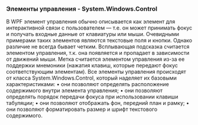 ### Элементы управления - System.Windows.Control
В WPF элемент управления обычно описывается как элемент для интерактивной связи с пользователем — т.е. он может принимать фокус и получать входные данные от клавиатуры или мыши. Очевидными примерами таких элементов являются текстовые поля и кнопки. Однако различие не всегда бывает четким. Всплывающая подсказка считается элементом управления, т.к. она появляется и пропадает в зависимости от движений мыши. Метка считается элементом управления из-за ее поддержки мнемоники (нажатия клавиш, которые передают фокус соответствующим элементам). 
Все элементы управления происходят от класса System.Windows.Control, который наделяет их базовыми характеристиками: 
• они позволяют определять расположение содержимого внутри элемента управления; 
• они позволяют определять порядок передачи фокуса при использовании клавиши табуляции; 
• они позволяют отображать фон, передний план и рамку; 
• они позволяют форматировать размер и шрифт текстового содержимого. 
